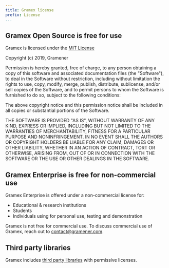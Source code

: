 ```yaml
---
title: Gramex license
prefix: License
...
```


## Gramex Open Source is free for use

Gramex is licensed under the [MIT License][1]

Copyright (c) 2019, Gramener

Permission is hereby granted, free of charge, to any person obtaining a copy of
this software and associated documentation files (the "Software"), to deal in
the Software without restriction, including without limitation the rights to
use, copy, modify, merge, publish, distribute, sublicense, and/or sell copies of
the Software, and to permit persons to whom the Software is furnished to do so,
subject to the following conditions:

The above copyright notice and this permission notice shall be included in all
copies or substantial portions of the Software.

THE SOFTWARE IS PROVIDED "AS IS", WITHOUT WARRANTY OF ANY KIND, EXPRESS OR
IMPLIED, INCLUDING BUT NOT LIMITED TO THE WARRANTIES OF MERCHANTABILITY, FITNESS
FOR A PARTICULAR PURPOSE AND NONINFRINGEMENT. IN NO EVENT SHALL THE AUTHORS OR
COPYRIGHT HOLDERS BE LIABLE FOR ANY CLAIM, DAMAGES OR OTHER LIABILITY, WHETHER
IN AN ACTION OF CONTRACT, TORT OR OTHERWISE, ARISING FROM, OUT OF OR IN
CONNECTION WITH THE SOFTWARE OR THE USE OR OTHER DEALINGS IN THE SOFTWARE.


## Gramex Enterprise is free for non-commercial use

Gramex Enterprise is offered under a non-commercial license for:

- Educational & research institutions
- Students
- Individuals using for personal use, testing and demonstration

Gramex is not free for commercial use.
To discuss commercial use of Gramex, reach out to <contact@gramener.com>.


## Third party libraries

Gramex includes [third party libraries][2] with permissive licenses.

[1]: https://opensource.org/licenses/MIT
[2]: https://learn.gramener.com/guide/license/thirdparty.md

